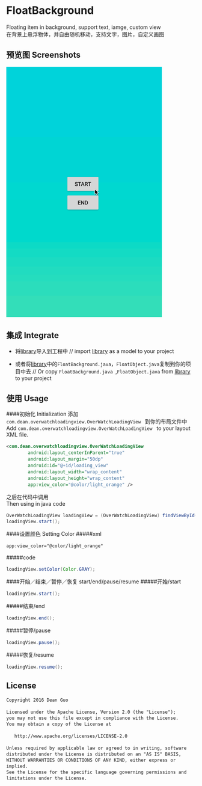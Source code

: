 # FloatBackground  

Floating item in background, support text, iamge, custom view  
在背景上悬浮物体，并自由随机移动，支持文字，图片，自定义画图  

## 预览图 Screenshots
![demo1](/screenshot/floatbackground.gif) 

## 集成 Integrate

*  将[library](/library)导入到工程中  // import [library](/library) as a model to your project
  
*  或者将[library](/library)中的`FloatBackground.java`，`FloatObject.java`复制到你的项目中去 // Or copy `FloatBackground.java `,`FloatObject.java` from [library](/library) to your project

## 使用 Usage
####初始化 Initialization
添加`com.dean.overwatchloadingview.OverWatchLoadingView ` 到你的布局文件中  
Add `com.dean.overwatchloadingview.OverWatchLoadingView ` to your layout XML file.

```XML
<com.dean.overwatchloadingview.OverWatchLoadingView
        android:layout_centerInParent="true"
        android:layout_margin="50dp"
        android:id="@+id/loading_view"
        android:layout_width="wrap_content"
        android:layout_height="wrap_content"
        app:view_color="@color/light_orange" />
```
之后在代码中调用  
Then using in java code

```Java
OverWatchLoadingView loadingView = (OverWatchLoadingView) findViewById(R.id.loading_view);
loadingView.start();
```

####设置颜色 Setting Color
#####xml

```xml
app:view_color="@color/light_orange"
```
#####code
```java
loadingView.setColor(Color.GRAY);
```

####开始／结束／暂停／恢复 start/end/pause/resume
#####开始/start
```java
loadingView.start();
``` 
#####结束/end
```java
loadingView.end();
``` 
#####暂停/pause
```java
loadingView.pause();
``` 
#####恢复/resume
```java
loadingView.resume();
``` 

## License
```
Copyright 2016 Dean Guo

Licensed under the Apache License, Version 2.0 (the "License");
you may not use this file except in compliance with the License.
You may obtain a copy of the License at

   http://www.apache.org/licenses/LICENSE-2.0

Unless required by applicable law or agreed to in writing, software
distributed under the License is distributed on an "AS IS" BASIS,
WITHOUT WARRANTIES OR CONDITIONS OF ANY KIND, either express or implied.
See the License for the specific language governing permissions and
limitations under the License.
```
